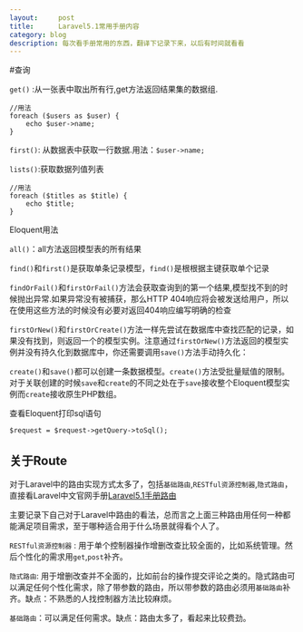 ```yaml
---
layout:     post
title:      Laravel5.1常用手册内容
category: blog
description: 每次看手册常用的东西，翻译下记录下来，以后有时间就看看
---
```

#查询

`get()` :从一张表中取出所有行,get方法返回结果集的数据组.

    //用法
    foreach ($users as $user) {
        echo $user->name;
    }

`first()`: 从数据表中获取一行数据.用法：`$user->name;`

`lists()`:获取数据列值列表

    //用法
    foreach ($titles as $title) {
        echo $title;
    }

Eloquent用法

`all()`：all方法返回模型表的所有结果

`find()`和`first()`是获取单条记录模型，`find()`是根根据主键获取单个记录

`findOrFail()`和`firstOrFail()`方法会获取查询到的第一个结果,模型找不到的时候抛出异常.如果异常没有被捕获，那么HTTP 404响应将会被发送给用户，所以在使用这些方法的时候没有必要对返回404响应编写明确的检查

`firstOrNew()`和`firstOrCreate()`方法一样先尝试在数据库中查找匹配的记录，如果没有找到，则返回一个的模型实例。注意通过`firstOrNew()`方法返回的模型实例并没有持久化到数据库中，你还需要调用`save()`方法手动持久化：

`create()`和`save()`都可以创建一条数据模型。`create()`方法受批量赋值的限制。对于关联创建的时候`save`和`create`的不同之处在于`save`接收整个Eloquent模型实例而`create`接收原生PHP数组。

查看Eloquent打印sql语句

    $request = $request->getQuery->toSql();

## 关于Route

对于Laravel中的路由实现方式太多了，包括`基础路由`,`RESTful资源控制器`,`隐式路由`，直接看Laravel中文官网手册[Laravel5.1手册路由][1]

主要记录下自己对于Laravel中路由的看法，总而言之上面三种路由用任何一种都能满足项目需求，至于哪种适合用于什么场景就得看个人了。

`RESTful资源控制器` : 用于单个控制器操作增删改查比较全面的，比如系统管理。然后个性化的需求用`get`,`post`补齐。

`隐式路由`: 用于增删改查并不全面的，比如前台的操作提交评论之类的。隐式路由可以满足任何个性化需求，除了带参数的路由，所以带参数的路由必须用`基础路由`补齐。缺点：不熟悉的人找控制器方法比较麻烦。

`基础路由`：可以满足任何需求。缺点：路由太多了，看起来比较费劲。


[1]: http://www.golaravel.com/laravel/docs/5.1/routing/ "Laravel5.1手册路由"
